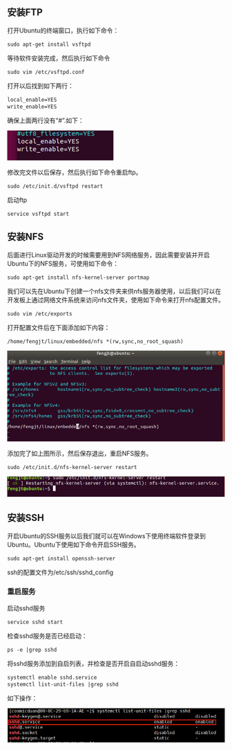 ## 安装FTP

打开Ubuntu的终端窗口，执行如下命令：

```
sudo apt-get install vsftpd
```

等待软件安装完成，然后执行如下命令

```
sudo vim /etc/vsftpd.conf
```

打开以后找到如下两行：

```
local_enable=YES
write_enable=YES
```

确保上面两行没有“#”.如下：

![](..\picture\微信截图_20200507194825.png)

修改完文件以后保存，然后执行如下命令重启ftp。

```
sudo /etc/init.d/vsftpd restart
```

启动ftp

```
service vsftpd start
```





## 安装NFS

后面进行Linux驱动开发的时候需要用到NFS网络服务，因此需要安装并开启Ubuntu下的NFS服务，可使用如下命令：

```
sudo apt-get install nfs-kernel-server portmap
```

我们可以先在Ubuntu下创建一个nfs文件夹来供nfs服务器使用，以后我们可以在开发板上通过网络文件系统来访问nfs文件夹，使用如下命令来打开nfs配置文件。

```
sudo vim /etc/exports
```

打开配置文件后在下面添加如下内容：

```
/home/fengjt/linux/embedded/nfs *(rw,sync,no_root_squash)
```

![](..\picture\微信截图_20200507212713.png)

添加完了如上图所示，然后保存退出，重启NFS服务。

```
sudo /etc/init.d/nfs-kernel-server restart
```

![](..\picture\微信截图_20200507212938.png)



## 安装SSH

开启Ubuntu的SSH服务以后我们就可以在Windows下使用终端软件登录到Ubuntu。Ubuntu下使用如下命令开启SSH服务。

```
sudo apt-get install openssh-server
```

ssh的配置文件为/etc/ssh/sshd_config

### 重启服务

启动sshd服务

```
service sshd start
```

检查sshd服务是否已经启动：

```
ps -e |grep sshd
```

将sshd服务添加到自启列表，并检查是否开启自启动sshd服务：

```
systemctl enable sshd.service
systemctl list-unit-files |grep sshd
```



如下操作：

![image-20220212170813293](..\picture\image-20220212170813293.png)

